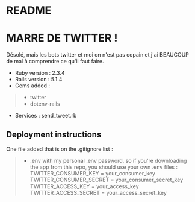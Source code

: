 # README

# MARRE DE TWITTER !
Désolé, mais les bots twitter et moi on n'est pas copain et j'ai BEAUCOUP de mal à comprendre ce qu'il faut faire.

* Ruby version : 2.3.4
* Rails version : 5.1.4
* Gems added :
> * twitter
> * dotenv-rails
* Services : send_tweet.rb

## Deployment instructions
One file added that is on the .gitignore list :
> * .env with my personal .env password, so if you're downloading the app from this repo, you should use your own .env files :
TWITTER_CONSUMER_KEY = your_consumer_key
TWITTER_CONSUMER_SECRET = your_consumer_secret_key
TWITTER_ACCESS_KEY = your_access_key
TWITTER_ACCESS_SECRET = your_access_secret_key
